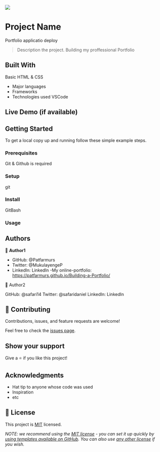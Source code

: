 ![](https://img.shields.io/badge/Microverse-blueviolet)

# Project Name
Portfolio applicatio deploy
> Description the project.
Building my proffessional Portfolio

## Built With
Basic HTML & CSS
- Major languages
- Frameworks
- Technologies used
VSCode
## Live Demo (if available)

## Getting Started

To get a local copy up and running follow these simple example steps.

### Prerequisites
Git & Github is required
### Setup
git
### Install
GitBash
### Usage

## Authors

👤 **Author1**

- GitHub: @Patfarmurs
- Twitter: @MukulayengeP
- LinkedIn: LinkedIn
-My online-portfolio: https://patfarmurs.github.io/Building-a-Portfolio/

👤 Author2

GitHub: @safari14
Twitter: @safaridaniel
LinkedIn: LinkedIn

## 🤝 Contributing

Contributions, issues, and feature requests are welcome!

Feel free to check the [issues page](../../issues/).

## Show your support

Give a ⭐️ if you like this project!

## Acknowledgments

- Hat tip to anyone whose code was used
- Inspiration
- etc

## 📝 License

This project is [MIT](./LICENSE) licensed.

_NOTE: we recommend using the [MIT license](https://choosealicense.com/licenses/mit/) - you can set it up quickly by [using templates available on GitHub](https://docs.github.com/en/communities/setting-up-your-project-for-healthy-contributions/adding-a-license-to-a-repository). You can also use [any other license](https://choosealicense.com/licenses/) if you wish._
